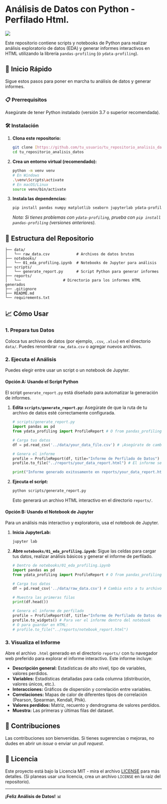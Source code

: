 # Análisis de Datos con Python - Perfilado Html.
![](https://image.lexica.art/full_webp/3366c9c6-1f33-419e-9994-a2a321f8f7aa)

Este repositorio contiene scripts y notebooks de Python para realizar análisis exploratorio de datos (EDA) y generar informes interactivos en HTML utilizando la librería `pandas-profiling` (o `ydata-profiling`).

## 🚀 Inicio Rápido

Sigue estos pasos para poner en marcha tu análisis de datos y generar informes.

### 📋 Prerrequisitos

Asegúrate de tener Python instalado (versión 3.7 o superior recomendada).

### 🛠️ Instalación

1.  **Clona este repositorio:**

    ```bash
    git clone [https://github.com/tu_usuario/tu_repositorio_analisis_datos.git](https://github.com/tu_usuario/tu_repositorio_analisis_datos.git)
    cd tu_repositorio_analisis_datos
    ```

2.  **Crea un entorno virtual (recomendado):**

    ```bash
    python -m venv venv
    # En Windows
    .\venv\Scripts\activate
    # En macOS/Linux
    source venv/bin/activate
    ```

3.  **Instala las dependencias:**

    ```bash
    pip install pandas numpy matplotlib seaborn jupyterlab ydata-profiling
    ```
    *Nota: Si tienes problemas con `ydata-profiling`, prueba con `pip install pandas-profiling` (versiones anteriores).*

## 📂 Estructura del Repositorio

```
├── data/
│   └── raw_data.csv            # Archivos de datos brutos
├── notebooks/
│   └── 01_eda_profiling.ipynb  # Notebooks de Jupyter para análisis
├── scripts/
│   └── generate_report.py      # Script Python para generar informes
├── reports/
│   └──                   # Directorio para los informes HTML generados
├── .gitignore
├── README.md
└── requirements.txt
```
## 📈 Cómo Usar

### 1. Prepara tus Datos

Coloca tus archivos de datos (por ejemplo, `.csv`, `.xlsx`) en el directorio `data/`. Puedes renombrar `raw_data.csv` o agregar nuevos archivos.

### 2. Ejecuta el Análisis

Puedes elegir entre usar un script o un notebook de Jupyter.

#### Opción A: Usando el Script Python

El script `generate_report.py` está diseñado para automatizar la generación de informes.

1.  **Edita `scripts/generate_report.py`:**
    Asegúrate de que la ruta de tu archivo de datos esté correctamente configurada.

    ```python
    # scripts/generate_report.py
    import pandas as pd
    from ydata_profiling import ProfileReport # O from pandas_profiling import ProfileReport

    # Carga tus datos
    df = pd.read_csv('../data/your_data_file.csv') # ¡Asegúrate de cambiar esto!

    # Genera el informe
    profile = ProfileReport(df, title="Informe de Perfilado de Datos")
    profile.to_file("../reports/your_data_report.html") # El informe se guardará aquí

    print("Informe generado exitosamente en reports/your_data_report.html")
    ```

2.  **Ejecuta el script:**

    ```bash
    python scripts/generate_report.py
    ```

    Esto generará un archivo HTML interactivo en el directorio `reports/`.

#### Opción B: Usando el Notebook de Jupyter

Para un análisis más interactivo y exploratorio, usa el notebook de Jupyter.

1.  **Inicia JupyterLab:**

    ```bash
    jupyter lab
    ```

2.  **Abre `notebooks/01_eda_profiling.ipynb`:**
    Sigue las celdas para cargar tus datos, realizar análisis básicos y generar el informe de perfilado.

    ```python
    # Dentro de notebooks/01_eda_profiling.ipynb
    import pandas as pd
    from ydata_profiling import ProfileReport # O from pandas_profiling import ProfileReport

    # Carga tus datos
    df = pd.read_csv('../data/raw_data.csv') # Cambia esto a tu archivo

    # Muestra las primeras filas
    print(df.head())

    # Genera el informe de perfilado
    profile = ProfileReport(df, title="Informe de Perfilado de Datos del Notebook")
    profile.to_widgets() # Para ver el informe dentro del notebook
    # O para guardar en HTML:
    # profile.to_file("../reports/notebook_report.html")
    ```

### 3. Visualiza el Informe

Abre el archivo `.html` generado en el directorio `reports/` con tu navegador web preferido para explorar el informe interactivo. Este informe incluye:

* **Descripción general:** Estadísticas de alto nivel, tipo de variables, valores perdidos.
* **Variables:** Estadísticas detalladas para cada columna (distribución, valores únicos, etc.).
* **Interacciones:** Gráficos de dispersión y correlación entre variables.
* **Correlaciones:** Mapas de calor de diferentes tipos de correlación (Pearson, Spearman, Kendall, Phik).
* **Valores perdidos:** Matriz, recuento y dendrograma de valores perdidos.
* **Muestra:** Las primeras y últimas filas del dataset.

## 🤝 Contribuciones

Las contribuciones son bienvenidas. Si tienes sugerencias o mejoras, no dudes en abrir un *issue* o enviar un *pull request*.

## 📄 Licencia

Este proyecto está bajo la Licencia MIT - mira el archivo [LICENSE](LICENSE) para más detalles. (Si planeas usar una licencia, crea un archivo `LICENSE` en la raíz del repositorio).

---

**¡Feliz Análisis de Datos!** 📊
